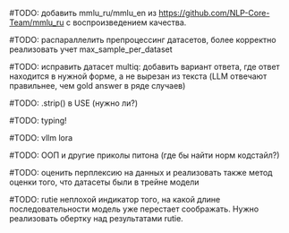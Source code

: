 #TODO: добавить mmlu_ru/mmlu_en из https://github.com/NLP-Core-Team/mmlu_ru с воспроизведением качества.

#TODO: распараллелить препроцессинг датасетов, более корректно реализовать учет max_sample_per_dataset

#TODO: исправить датасет multiq: добавить вариант ответа, где ответ находится в нужной форме, а не вырезан из текста (LLM отвечают правильнее, чем gold answer в ряде случаев)

#TODO: .strip() в USE (нужно ли?)

#TODO: typing!

#TODO: vllm lora

#TODO: ООП и другие приколы питона (где бы найти норм кодстайл?)

#TODO: оценить перплексию на данных и реализовать также метод оценки того, что датасеты были в трейне модели

#TODO: rutie неплохой индикатор того, на какой длине последовательности модель уже перестает соображать. Нужно реализовать обертку над результатами rutie.